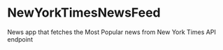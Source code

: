 # NewYorkTimesNewsFeed
News app that fetches the Most Popular news from New York Times API endpoint
